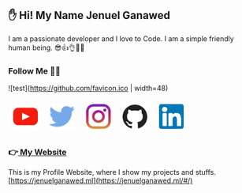 ## ✋ Hi! My Name Jenuel Ganawed

I am a passionate developer and I love to Code. I am a simple friendly human being. 😎👍👌👊✊


### Follow Me 💎🍕

![test](https://github.com/favicon.ico | width=48)

<img src="./icons/svg/002-youtube.svg" style="display: inline;margin: 10px;" width="50px" alt="youtube"/>

<img src="./icons/svg/003-twitter.svg" style="display: inline;margin: 10px;" width="50px"/>

<img src="./icons/svg/004-instagram.svg" style="display: inline;margin: 10px;" width="50px"/>

<img src="./icons/svg/005-github.svg" style="display: inline;margin: 10px;" width="50px"/>

<img src="./icons/svg/006-linkedin.svg" style="display: inline;margin: 10px;" width="50px"/>

### 👉[ My Website](https://jenuelganawed.ml/#/)
This is my Profile Website, where I show my projects and stuffs.  
[https://jenuelganawed.ml](https://jenuelganawed.ml/#/)